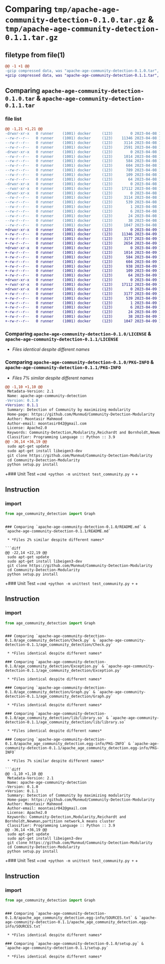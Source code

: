 # Comparing `tmp/apache-age-community-detection-0.1.0.tar.gz` & `tmp/apache-age-community-detection-0.1.1.tar.gz`

## filetype from file(1)

```diff
@@ -1 +1 @@
-gzip compressed data, was "apache-age-community-detection-0.1.0.tar", last modified: Sat Apr  8 16:45:45 2023, max compression
+gzip compressed data, was "apache-age-community-detection-0.1.1.tar", last modified: Sun Apr  9 13:22:41 2023, max compression
```

## Comparing `apache-age-community-detection-0.1.0.tar` & `apache-age-community-detection-0.1.1.tar`

### file list

```diff
@@ -1,21 +1,21 @@
-drwxr-xr-x   0 runner    (1001) docker     (123)        0 2023-04-08 16:45:45.233186 apache-age-community-detection-0.1.0/
--rw-r--r--   0 runner    (1001) docker     (123)    11346 2023-04-08 16:45:36.000000 apache-age-community-detection-0.1.0/LICENSE
--rw-r--r--   0 runner    (1001) docker     (123)     3114 2023-04-08 16:45:45.233186 apache-age-community-detection-0.1.0/PKG-INFO
--rw-r--r--   0 runner    (1001) docker     (123)     2591 2023-04-08 16:45:36.000000 apache-age-community-detection-0.1.0/README.md
-drwxr-xr-x   0 runner    (1001) docker     (123)        0 2023-04-08 16:45:45.233186 apache-age-community-detection-0.1.0/age_community_detection/
--rw-r--r--   0 runner    (1001) docker     (123)     1014 2023-04-08 16:45:36.000000 apache-age-community-detection-0.1.0/age_community_detection/Check.py
--rw-r--r--   0 runner    (1001) docker     (123)      584 2023-04-08 16:45:36.000000 apache-age-community-detection-0.1.0/age_community_detection/Exception.py
--rw-r--r--   0 runner    (1001) docker     (123)      604 2023-04-08 16:45:36.000000 apache-age-community-detection-0.1.0/age_community_detection/Graph.py
--rw-r--r--   0 runner    (1001) docker     (123)      789 2023-04-08 16:45:36.000000 apache-age-community-detection-0.1.0/age_community_detection/Lib.py
--rw-r--r--   0 runner    (1001) docker     (123)      109 2023-04-08 16:45:36.000000 apache-age-community-detection-0.1.0/age_community_detection/VERSION.py
--rw-r--r--   0 runner    (1001) docker     (123)       64 2023-04-08 16:45:36.000000 apache-age-community-detection-0.1.0/age_community_detection/__init__.py
-drwxr-xr-x   0 runner    (1001) docker     (123)        0 2023-04-08 16:45:45.233186 apache-age-community-detection-0.1.0/age_community_detection/lib/
--rwxr-xr-x   0 runner    (1001) docker     (123)    17112 2023-04-08 16:45:36.000000 apache-age-community-detection-0.1.0/age_community_detection/lib/library.so
-drwxr-xr-x   0 runner    (1001) docker     (123)        0 2023-04-08 16:45:45.233186 apache-age-community-detection-0.1.0/apache_age_community_detection.egg-info/
--rw-r--r--   0 runner    (1001) docker     (123)     3114 2023-04-08 16:45:45.000000 apache-age-community-detection-0.1.0/apache_age_community_detection.egg-info/PKG-INFO
--rw-r--r--   0 runner    (1001) docker     (123)      539 2023-04-08 16:45:45.000000 apache-age-community-detection-0.1.0/apache_age_community_detection.egg-info/SOURCES.txt
--rw-r--r--   0 runner    (1001) docker     (123)        1 2023-04-08 16:45:45.000000 apache-age-community-detection-0.1.0/apache_age_community_detection.egg-info/dependency_links.txt
--rw-r--r--   0 runner    (1001) docker     (123)        6 2023-04-08 16:45:45.000000 apache-age-community-detection-0.1.0/apache_age_community_detection.egg-info/requires.txt
--rw-r--r--   0 runner    (1001) docker     (123)       24 2023-04-08 16:45:45.000000 apache-age-community-detection-0.1.0/apache_age_community_detection.egg-info/top_level.txt
--rw-r--r--   0 runner    (1001) docker     (123)       38 2023-04-08 16:45:45.233186 apache-age-community-detection-0.1.0/setup.cfg
--rw-r--r--   0 runner    (1001) docker     (123)     1047 2023-04-08 16:45:36.000000 apache-age-community-detection-0.1.0/setup.py
+drwxr-xr-x   0 runner    (1001) docker     (123)        0 2023-04-09 13:22:41.136507 apache-age-community-detection-0.1.1/
+-rw-r--r--   0 runner    (1001) docker     (123)    11346 2023-04-09 13:22:31.000000 apache-age-community-detection-0.1.1/LICENSE
+-rw-r--r--   0 runner    (1001) docker     (123)     3177 2023-04-09 13:22:41.136507 apache-age-community-detection-0.1.1/PKG-INFO
+-rw-r--r--   0 runner    (1001) docker     (123)     2654 2023-04-09 13:22:31.000000 apache-age-community-detection-0.1.1/README.md
+drwxr-xr-x   0 runner    (1001) docker     (123)        0 2023-04-09 13:22:41.136507 apache-age-community-detection-0.1.1/age_community_detection/
+-rw-r--r--   0 runner    (1001) docker     (123)     1014 2023-04-09 13:22:31.000000 apache-age-community-detection-0.1.1/age_community_detection/Check.py
+-rw-r--r--   0 runner    (1001) docker     (123)      584 2023-04-09 13:22:31.000000 apache-age-community-detection-0.1.1/age_community_detection/Exception.py
+-rw-r--r--   0 runner    (1001) docker     (123)      604 2023-04-09 13:22:31.000000 apache-age-community-detection-0.1.1/age_community_detection/Graph.py
+-rw-r--r--   0 runner    (1001) docker     (123)      938 2023-04-09 13:22:31.000000 apache-age-community-detection-0.1.1/age_community_detection/Lib.py
+-rw-r--r--   0 runner    (1001) docker     (123)      109 2023-04-09 13:22:31.000000 apache-age-community-detection-0.1.1/age_community_detection/VERSION.py
+-rw-r--r--   0 runner    (1001) docker     (123)       64 2023-04-09 13:22:31.000000 apache-age-community-detection-0.1.1/age_community_detection/__init__.py
+drwxr-xr-x   0 runner    (1001) docker     (123)        0 2023-04-09 13:22:41.136507 apache-age-community-detection-0.1.1/age_community_detection/lib/
+-rwxr-xr-x   0 runner    (1001) docker     (123)    17112 2023-04-09 13:22:31.000000 apache-age-community-detection-0.1.1/age_community_detection/lib/library.so
+drwxr-xr-x   0 runner    (1001) docker     (123)        0 2023-04-09 13:22:41.136507 apache-age-community-detection-0.1.1/apache_age_community_detection.egg-info/
+-rw-r--r--   0 runner    (1001) docker     (123)     3177 2023-04-09 13:22:41.000000 apache-age-community-detection-0.1.1/apache_age_community_detection.egg-info/PKG-INFO
+-rw-r--r--   0 runner    (1001) docker     (123)      539 2023-04-09 13:22:41.000000 apache-age-community-detection-0.1.1/apache_age_community_detection.egg-info/SOURCES.txt
+-rw-r--r--   0 runner    (1001) docker     (123)        1 2023-04-09 13:22:41.000000 apache-age-community-detection-0.1.1/apache_age_community_detection.egg-info/dependency_links.txt
+-rw-r--r--   0 runner    (1001) docker     (123)        6 2023-04-09 13:22:41.000000 apache-age-community-detection-0.1.1/apache_age_community_detection.egg-info/requires.txt
+-rw-r--r--   0 runner    (1001) docker     (123)       24 2023-04-09 13:22:41.000000 apache-age-community-detection-0.1.1/apache_age_community_detection.egg-info/top_level.txt
+-rw-r--r--   0 runner    (1001) docker     (123)       38 2023-04-09 13:22:41.136507 apache-age-community-detection-0.1.1/setup.cfg
+-rw-r--r--   0 runner    (1001) docker     (123)     1047 2023-04-09 13:22:31.000000 apache-age-community-detection-0.1.1/setup.py
```

### Comparing `apache-age-community-detection-0.1.0/LICENSE` & `apache-age-community-detection-0.1.1/LICENSE`

 * *Files identical despite different names*

### Comparing `apache-age-community-detection-0.1.0/PKG-INFO` & `apache-age-community-detection-0.1.1/PKG-INFO`

 * *Files 7% similar despite different names*

```diff
@@ -1,10 +1,10 @@
 Metadata-Version: 2.1
 Name: apache-age-community-detection
-Version: 0.1.0
+Version: 0.1.1
 Summary: Detection of Community by maximizing modularity
 Home-page: https://github.com/Munmud/Community-Detection-Modularity
 Author: Moontasir Mahmood
 Author-email: moontasir042@gmail.com
 License: Apache2.0
 Keywords: Community-Detection,Modularity,Reichardt and Bornholdt,Newman,partition network,k means cluster
 Classifier: Programming Language :: Python :: 3.9
@@ -36,14 +36,19 @@
 sudo apt-get update
 sudo apt-get install libeigen3-dev
 git clone https://github.com/Munmud/Community-Detection-Modularity
 cd Community-Detection-Modularity
 python setup.py install
 ```
 
+### Unit Test
+```cmd
+python -m unittest test_community.py
+```
+
 ## Instruction
 
 ### import
 ```py
 from age_community_detection import Graph
 ```
```

### Comparing `apache-age-community-detection-0.1.0/README.md` & `apache-age-community-detection-0.1.1/README.md`

 * *Files 2% similar despite different names*

```diff
@@ -22,14 +22,19 @@
 sudo apt-get update
 sudo apt-get install libeigen3-dev
 git clone https://github.com/Munmud/Community-Detection-Modularity
 cd Community-Detection-Modularity
 python setup.py install
 ```
 
+### Unit Test
+```cmd
+python -m unittest test_community.py
+```
+
 ## Instruction
 
 ### import
 ```py
 from age_community_detection import Graph
 ```
```

### Comparing `apache-age-community-detection-0.1.0/age_community_detection/Check.py` & `apache-age-community-detection-0.1.1/age_community_detection/Check.py`

 * *Files identical despite different names*

### Comparing `apache-age-community-detection-0.1.0/age_community_detection/Exception.py` & `apache-age-community-detection-0.1.1/age_community_detection/Exception.py`

 * *Files identical despite different names*

### Comparing `apache-age-community-detection-0.1.0/age_community_detection/Graph.py` & `apache-age-community-detection-0.1.1/age_community_detection/Graph.py`

 * *Files identical despite different names*

### Comparing `apache-age-community-detection-0.1.0/age_community_detection/lib/library.so` & `apache-age-community-detection-0.1.1/age_community_detection/lib/library.so`

 * *Files identical despite different names*

### Comparing `apache-age-community-detection-0.1.0/apache_age_community_detection.egg-info/PKG-INFO` & `apache-age-community-detection-0.1.1/apache_age_community_detection.egg-info/PKG-INFO`

 * *Files 7% similar despite different names*

```diff
@@ -1,10 +1,10 @@
 Metadata-Version: 2.1
 Name: apache-age-community-detection
-Version: 0.1.0
+Version: 0.1.1
 Summary: Detection of Community by maximizing modularity
 Home-page: https://github.com/Munmud/Community-Detection-Modularity
 Author: Moontasir Mahmood
 Author-email: moontasir042@gmail.com
 License: Apache2.0
 Keywords: Community-Detection,Modularity,Reichardt and Bornholdt,Newman,partition network,k means cluster
 Classifier: Programming Language :: Python :: 3.9
@@ -36,14 +36,19 @@
 sudo apt-get update
 sudo apt-get install libeigen3-dev
 git clone https://github.com/Munmud/Community-Detection-Modularity
 cd Community-Detection-Modularity
 python setup.py install
 ```
 
+### Unit Test
+```cmd
+python -m unittest test_community.py
+```
+
 ## Instruction
 
 ### import
 ```py
 from age_community_detection import Graph
 ```
```

### Comparing `apache-age-community-detection-0.1.0/apache_age_community_detection.egg-info/SOURCES.txt` & `apache-age-community-detection-0.1.1/apache_age_community_detection.egg-info/SOURCES.txt`

 * *Files identical despite different names*

### Comparing `apache-age-community-detection-0.1.0/setup.py` & `apache-age-community-detection-0.1.1/setup.py`

 * *Files identical despite different names*

